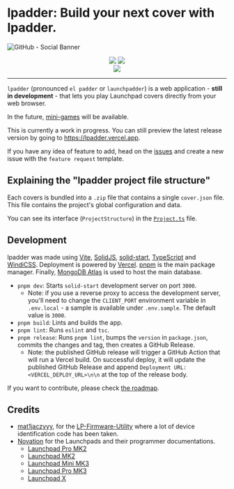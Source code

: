 # lpadder: Build your next cover with lpadder.

![GitHub - Social Banner](https://user-images.githubusercontent.com/59152884/177166304-5c79187c-4e43-4b37-8df3-9bd5d5130603.png)

<p align="center">
  <a href="https://lpadder.vercel.app" target="_blank"><img src="https://img.shields.io/static/v1?&label=&message=go to lpadder&color=%231E293B&style=for-the-badge"/></a> 
  <a href="https://docs-lpadder.vercel.app" target="_blank"><img src="https://img.shields.io/static/v1?&label=&message=documentation&color=%231E293B&style=for-the-badge"/></a>
  <br />
  <a href="https://dsc.gg/lpadder" target="_blank"><img src="https://img.shields.io/discord/989809458907602977?color=%231E293B&label=discord&labelColor=%231E293B&style=for-the-badge"/></a>
</p>

---

`lpadder` (pronounced `el padder` or `launchpadder`) is a web
application - **still in development** - that lets you play Launchpad covers directly from your web browser.

In the future, [mini-games](https://github.com/Vexcited/lpadder/issues/26) will be available.

This is currently a work in progress. You can still
preview the latest release version by going to <https://lpadder.vercel.app>.

If you have any idea of feature to add, head on the [issues](https://github.com/Vexcited/lpadder/issues) and
create a new issue with the `feature request` template.

## Explaining the "lpadder project file structure"

Each covers is bundled into a `.zip` file that contains a single `cover.json` file.
This file contains the project's global configuration and data.

You can see its interface (`ProjectStructure`) in the [`Project.ts`](./src/types/Project.ts) file.

## Development

lpadder was made using [Vite](https://vitejs.dev), [SolidJS](https://solidjs.com), [solid-start](https://github.com/solidjs/solid-start), [TypeScript](https://www.typescriptlang.org) and [WindiCSS](https://windicss.org). Deployment is powered by [Vercel](https://vercel.com). [pnpm](https://pnpm.io/) is the main package manager. Finally, [MongoDB Atlas](https://www.mongodb.com/atlas/database) is used to host the main database.

- `pnpm dev`: Starts `solid-start` development server on port `3000`.
  - Note: if you use a reverse proxy to access the development server, you'll need to change the `CLIENT_PORT` environment variable in `.env.local`  - a sample is available under `.env.sample`. The default value is `3000`.
- `pnpm build`: Lints and builds the app.
- `pnpm lint`: Runs `eslint` and `tsc`.
- `pnpm release`: Runs `pnpm lint`, bumps the `version` in `package.json`, commits the changes and tag, then creates a GitHub Release.
  - Note: the published GitHub release will trigger a GitHub Action that will run a Vercel build. On successful deploy, it will update the published GitHub Release and append `Deployment URL: <VERCEL_DEPLOY_URL>\n\n` at the top of the release body.

If you want to contribute, please check [the roadmap](https://github.com/Vexcited/lpadder/projects/1).

## Credits

- [mat1jaczyyy](https://github.com/mat1jaczyyy), for the [LP-Firmware-Utility](https://github.com/mat1jaczyyy/LP-Firmware-Utility) where a lot of device identification code has been taken.
- [Novation](https://novationmusic.com) for the Launchpads and their programmer documentations.
  - [Launchpad Pro MK2](https://fael-downloads-prod.focusrite.com/customer/prod/s3fs-public/downloads/Launchpad%20Pro%20Programmers%20Reference%20Guide%201.01.pdf)
  - [Launchpad MK2](https://fael-downloads-prod.focusrite.com/customer/prod/s3fs-public/downloads/Launchpad%20MK2%20Programmers%20Reference%20Manual%20v1.03.pdf)
  - [Launchpad Mini MK3](https://fael-downloads-prod.focusrite.com/customer/prod/s3fs-public/downloads/Launchpad%20Mini%20-%20Programmers%20Reference%20Manual.pdf)
  - [Launchpad Pro MK3](https://fael-downloads-prod.focusrite.com/customer/prod/s3fs-public/downloads/LPP3_prog_ref_guide_200415.pdf)
  - [Launchpad X](https://fael-downloads-prod.focusrite.com/customer/prod/s3fs-public/downloads/Launchpad%20X%20-%20Programmers%20Reference%20Manual.pdf)
